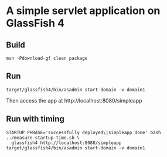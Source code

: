 # A simple servlet application on GlassFish 4

## Build

```
mvn -Pdownload-gf clean package
```

## Run

```
target/glassfish4/bin/asadmin start-domain -v domain1
```

Then access the app at http://localhost:8080/simpleapp

## Run with timing

```
STARTUP_PHRASE='successfully deployed\|simpleapp done' bash ../measure-startup-time.sh \
  glassfish4 http://localhost:8080/simpleapp target/glassfish4/bin/asadmin start-domain -v domain1 
```